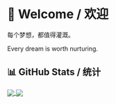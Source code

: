 # 👋 Welcome / 欢迎

每个梦想，都值得灌溉。

Every dream is worth nurturing.

## 📊 GitHub Stats / 统计

<a href="https://github.com/anuraghazra/github-readme-stats">
  <img align="center" src="https://github-readme-stats-z3io.vercel.app/api?username=LFMcxixif&show_icons=true&count_private=true&card_width=500" />
</a>
<a href="https://github.com/anuraghazra/github-readme-stats">
  <img align="center" src="https://github-readme-stats-z3io.vercel.app/api/top-langs/?username=LFMcxixif&layout=compact&langs_count=8&card_width=500" />
</a>
